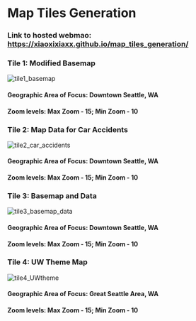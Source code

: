 # Map Tiles Generation
### Link to hosted webmao: https://xiaoxixiaxx.github.io/map_tiles_generation/


### Tile 1: Modified Basemap
![tile1_basemap](https://user-images.githubusercontent.com/77243665/108615467-49d87a80-73b9-11eb-83a8-4394c418324d.png)

#### Geographic Area of Focus: Downtown Seattle, WA
#### Zoom levels: Max Zoom - 15; Min Zoom - 10

### Tile 2: Map Data for Car Accidents
![tile2_car_accidents](https://user-images.githubusercontent.com/77243665/108615473-65438580-73b9-11eb-91e8-58c80407bca3.png)

#### Geographic Area of Focus: Downtown Seattle, WA
#### Zoom levels: Max Zoom - 15; Min Zoom - 10

### Tile 3: Basemap and Data
![tile3_basemap_data](https://user-images.githubusercontent.com/77243665/108615481-83a98100-73b9-11eb-8286-e5251325e358.png)

#### Geographic Area of Focus: Downtown Seattle, WA
#### Zoom levels: Max Zoom - 15; Min Zoom - 10


### Tile 4: UW Theme Map
![tile4_UWtheme](https://user-images.githubusercontent.com/77243665/108615490-a63b9a00-73b9-11eb-8834-7be67e81934c.png)

#### Geographic Area of Focus: Great Seattle Area, WA
#### Zoom levels: Max Zoom - 15; Min Zoom - 10


